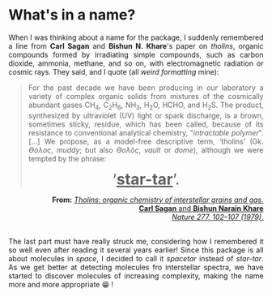 # What's in a name?

<div align="justify">

When I was thinking about a name for the package, I suddenly remembered a line from **Carl Sagan** and **Bishun N. Khare**'s paper on *tholins*, organic compounds formed by irradiating simple compounds, such as carbon dioxide, ammonia, methane, and so on, with electromagnetic radiation or cosmic rays. They said, and I quote (all *weird formatting* mine):

</div>

<blockquote cite="https://doi.org/10.1038/277102a0">
<div align="justify">

For the past decade we have been producing in our laboratory a variety of complex organic solids from mixtures of the cosmically abundant gases CH<sub>4</sub>, C<sub>2</sub>H<sub>6</sub>, NH<sub>3</sub>, H<sub>2</sub>O, HCHO, and H<sub>2</sub>S. The product, synthesized by ultraviolet (UV) light or spark discharge, is a brown, sometimes sticky, residue, which has been called, because of its resistance to conventional analytical chemistry, "*intractable polymer*". [...] We propose, as a model-free descriptive term, ‘tholins’ (Gk. *ϴὸλος*, *muddy*; but also *ϴoλòς*, *vault* or *dome*), although we were tempted by the phrase:

</div>
<div align="center" style="font-size:30px">‘<b><u>star-tar</u></b>’.</div>
</blockquote>

<div align="right">
<b>From:</b>
<a href="https://doi.org/10.1038/277102a0">
<i>Tholins: organic chemistry of interstellar grains and gas.</i>
<br/>
<b>Carl Sagan</b> and <b>Bishun Narain Khare</b>
<br/>
<i>Nature 277, 102–107 (1979)</i>.
</a>
</div>

<br/>

<div align="justify">

The last part must have really struck me, considering how I remembered it so well even after reading it several years earlier! Since this package is all about molecules in *space*, I decided to call it *spacetar* instead of *star-tar*. As we get better at detecting molecules fro interstellar spectra, we have started to discover molecules of increasing complexity, making the name more and more appropriate 😁 !

</div>
